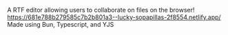 A RTF editor allowing users to collaborate on files on the browser!
https://681e788b279585c7b2b801a3--lucky-sopapillas-2f8554.netlify.app/
Made using Bun, Typescript, and YJS
